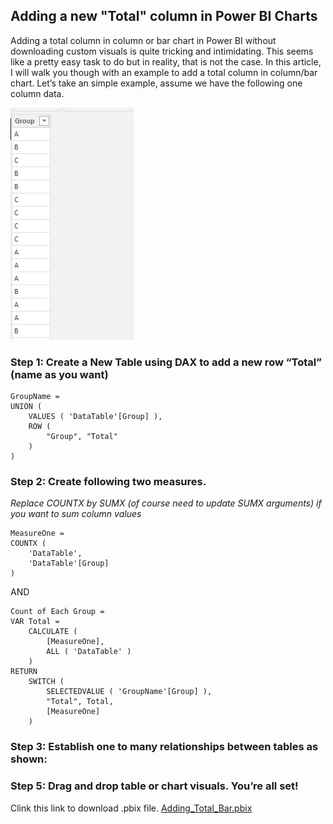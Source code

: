 ## **Adding a new "Total" column in Power BI Charts**

Adding a total column in column or bar chart in Power BI without downloading custom visuals is quite tricking and intimidating. This seems like a pretty easy task to do but in reality, that is not the case. In this article, I will walk you though with an example to add a total column in column/bar chart.
Let’s take an simple example, assume we have the following one column data.
 

![Image](./img/total_datatable.jpg)

### Step 1: Create a New Table using DAX to add a new row “Total” (name as you want)
```
GroupName = 
UNION (
    VALUES ( 'DataTable'[Group] ),
    ROW (
        "Group", "Total"
    )
)
```

### Step 2: Create following two measures.
*Replace COUNTX by SUMX (of course need to update SUMX arguments) if you want to sum column values*
```
MeasureOne = 
COUNTX (
    'DataTable',
    'DataTable'[Group]
)
```

AND 

```
Count of Each Group = 
VAR Total =
    CALCULATE (
        [MeasureOne],
        ALL ( 'DataTable' )
    )
RETURN
    SWITCH (
        SELECTEDVALUE ( 'GroupName'[Group] ),
        "Total", Total,
        [MeasureOne]
    )
```

### Step 3: Establish one to many relationships between tables as shown:
[]([img/Total_Relationship](https://raw.githubusercontent.com/MishraSubash/MishraSubash.github.io/main/img/Total_Relationship.jpg))

### Step 5: Drag and drop table or chart visuals. You’re all set!
[]([\img\Total_graph](https://raw.githubusercontent.com/MishraSubash/MishraSubash.github.io/main/img/Total_graph.jpg))

Clink this link to download .pbix file. [Adding_Total_Bar.pbix](https://github.com/MishraSubash/MishraSubash.github.io/blob/main/support/Add_Total_Bar.pbix?raw=true)


